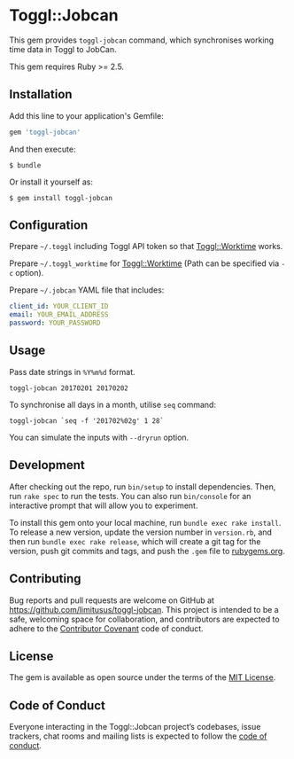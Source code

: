 # Toggl::Jobcan

This gem provides `toggl-jobcan` command, which synchronises working time data in Toggl to JobCan.

This gem requires Ruby >= 2.5.

## Installation

Add this line to your application's Gemfile:

```ruby
gem 'toggl-jobcan'
```

And then execute:

    $ bundle

Or install it yourself as:

    $ gem install toggl-jobcan

## Configuration

Prepare `~/.toggl` including Toggl API token so that [Toggl::Worktime](https://github.com/limitusus/toggl-worktime) works.

Prepare `~/.toggl_worktime` for [Toggl::Worktime](https://github.com/limitusus/toggl-worktime) (Path can be specified via `-c` option).

Prepare `~/.jobcan` YAML file that includes:

```yaml
client_id: YOUR_CLIENT_ID
email: YOUR_EMAIL_ADDRESS
password: YOUR_PASSWORD
```

## Usage

Pass date strings in `%Y%m%d` format.

```console
toggl-jobcan 20170201 20170202
```

To synchronise all days in a month, utilise `seq` command:

```console
toggl-jobcan `seq -f '201702%02g' 1 28`
```

You can simulate the inputs with `--dryrun` option.

## Development

After checking out the repo, run `bin/setup` to install dependencies. Then, run `rake spec` to run the tests. You can also run `bin/console` for an interactive prompt that will allow you to experiment.

To install this gem onto your local machine, run `bundle exec rake install`. To release a new version, update the version number in `version.rb`, and then run `bundle exec rake release`, which will create a git tag for the version, push git commits and tags, and push the `.gem` file to [rubygems.org](https://rubygems.org).

## Contributing

Bug reports and pull requests are welcome on GitHub at https://github.com/limitusus/toggl-jobcan. This project is intended to be a safe, welcoming space for collaboration, and contributors are expected to adhere to the [Contributor Covenant](http://contributor-covenant.org) code of conduct.

## License

The gem is available as open source under the terms of the [MIT License](https://opensource.org/licenses/MIT).

## Code of Conduct

Everyone interacting in the Toggl::Jobcan project’s codebases, issue trackers, chat rooms and mailing lists is expected to follow the [code of conduct](https://github.com/limitusus/toggl-jobcan/blob/master/CODE_OF_CONDUCT.md).
